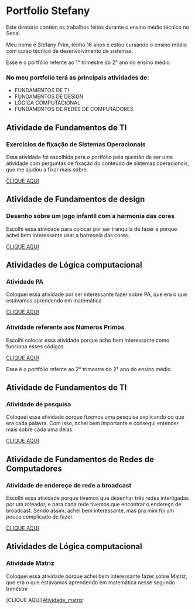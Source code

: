 # Portfolio Stefany
Este diretório contém os trabalhos feitos durante o ensino médio técnico no Senai

Meu nome é Stefany Prim, tenho 16 anos e estou cursando o ensino médio com curso técnico de desenvolvimento de sistemas.

Esse é o portfólio refente ao 1° trimestre do 2° ano do ensino médio.
### No meu portfolio terá as principais atividades de:
* FUNDAMENTOS DE TI
* FUNDAMENTOS DE DESIGN
* LÓGICA COMPUTACIONAL
* FUNDAMENTOS DE REDES DE COMPUTADORES

## Atividade de Fundamentos de TI

### Exercícios de fixação de Sistemas Operacionais

Essa atividade foi escolhida para o portfólio pela questão de ser uma atividade com perguntas de fixação do conteúdo de sistemas operacionais, que me ajudou a fixar mais sobre.

[CLIQUE AQUI](Fundamentos_de_TI/Atividade.jpg)

## Atividade de Fundamentos de design 

### Desenho sobre um jogo infantil com a harmonia das cores

Escolhi essa atividade para colocar por ser tranquila de fazer e porque achei bem interessante usar a harmonia das cores.

[CLIQUE AQUI](Fundamentos_de_design/slides.pdf)

## Atividades de Lógica computacional

### Atividade PA 

Coloquei essa atividade por ser interessante fazer sobre PA, que era o que estávamos aprendendo em matemática

[CLIQUE AQUI](Logica_computacional/PA.png)

### Atividade referente aos Números Primos

Escolhi colocar essa atividade porque acho bem interessante como funciona esses códigos

[CLIQUE AQUI](Logica_computacional/numerosprimos.jpg)

Esse é o portfólio refente ao 2° trimestre do 2° ano do ensino médio.

## Atividade de Fundamentos de TI

### Atividade de pesquisa

Coloquei essa atividade porque fizemos uma pesquisa explicando oq que era cada palavra. Com isso, achei bem importante e consegui entender mais sobre cada uma delas.

[CLIQUE AQUI](https://docs.google.com/document/d/16JVE_rDJuz9qKWDylK41TQTd17v3DqKnDfTHJqtO8hk/edit)

## Atividade de Fundamentos de Redes de Computadores

### Atividade de endereço de rede a broadcast

Escolhi essa atividade porque tivemos que desenhar três redes interligadas por um roteador, e para cada rede tivemos que encontrar o endereço de broadcast. Sendo assim, achei bem interessante, mas pra mim foi um pouco complicado de fazer.

[CLIQUE AQUI](https://docs.google.com/document/d/1LdAq4xS5XYpNATAhNmVaNeul5G0GN3ockx8Orotciwg/edit)

## Atividades de Lógica computacional

### Atividade Matriz

Coloquei essa atividade porque achei bem interessante fazer sobre Matriz, que era o que estávamos aprendendo em matemática nesse segundo trimestre

[CLIQUE AQUI][Atividade_matriz](https://user-images.githubusercontent.com/102533073/187010394-e0481194-ae01-4c6c-84ac-d9b675a5e06f.png)


